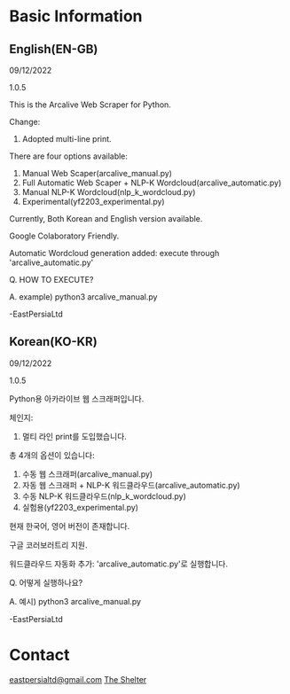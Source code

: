 # Basic Information

## English(EN-GB)
09/12/2022

1.0.5

This is the Arcalive Web Scraper for Python.

Change:

1. Adopted multi-line print.

There are four options available:
1. Manual Web Scaper(arcalive_manual.py)
1. Full Automatic Web Scaper + NLP-K Wordcloud(arcalive_automatic.py)
1. Manual NLP-K Wordcloud(nlp_k_wordcloud.py)
1. Experimental(yf2203_experimental.py)

Currently, Both Korean and English version available.

Google Colaboratory Friendly.

Automatic Wordcloud generation added: execute through 'arcalive_automatic.py'

Q. HOW TO EXECUTE?

A. example) python3 arcalive_manual.py

-EastPersiaLtd

## Korean(KO-KR)
09/12/2022

1.0.5

Python용 아카라이브 웹 스크래퍼입니다.

체인지:
1. 멀티 라인 print를 도입했습니다.

총 4개의 옵션이 있습니다:
1. 수동 웹 스크래퍼(arcalive_manual.py)
1. 자동 웹 스크래퍼 + NLP-K 워드클라우드(arcalive_automatic.py)
1. 수동 NLP-K 워드클라우드(nlp_k_wordcloud.py)
1. 실험용(yf2203_experimental.py)

현재 한국어, 영어 버전이 존재합니다.

구글 코러보러트리 지원.

워드클라우드 자동화 추가: 'arcalive_automatic.py'로 실행합니다.

Q. 어떻게 실행하나요?

A. 예시) python3 arcalive_manual.py

-EastPersiaLtd

# Contact
eastpersialtd@gmail.com
[The Shelter](https://sites.google.com/view/eastpersialtd)